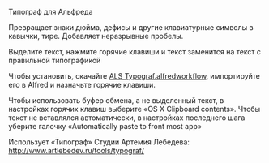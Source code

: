 Типограф для Альфреда

Превращает знаки дюйма, дефисы и другие клавиатурные символы в кавычки, тире. Добавляет неразрывные пробелы.

Выделите текст, нажмите горячие клавиши и текст заменится на текст с правильной типографикой

Чтобы установить, скачайте [ALS Typograf.alfredworkflow](https://github.com/voldmar/alfred-typograf/raw/master/ALS%20Typograf.alfredworkflow), импортируйте его в Alfred и назначьте горячие клавиши.

Чтобы использовать буфер обмена, а не выделенный текст, в настройках горячих клавиш выберите «OS X Clipboard contents». Чтобы текст не вставлялся автоматически, в настройках последнего шага уберите галочку «Automatically paste to front most app»

Использует «Типограф» Студии Артемия Лебедева: http://www.artlebedev.ru/tools/typograf/
